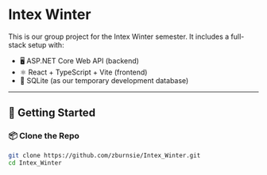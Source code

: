 # Intex Winter

This is our group project for the Intex Winter semester. It includes a full-stack setup with:

- 🖥️ ASP.NET Core Web API (backend)
- ⚛️ React + TypeScript + Vite (frontend)
- 💾 SQLite (as our temporary development database)

---

## 🚀 Getting Started

### 📦 Clone the Repo

```bash
git clone https://github.com/zburnsie/Intex_Winter.git
cd Intex_Winter

